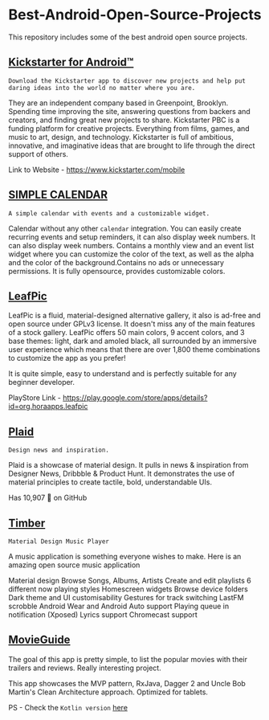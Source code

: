 # Best-Android-Open-Source-Projects
This repository includes some of the best android open source projects.



## [Kickstarter for Android™](https://github.com/kickstarter/android-oss)

`Download the Kickstarter app to discover new projects and help put daring ideas into the world no matter where you are.`

They are an independent company based in Greenpoint, Brooklyn. Spending time improving the site, answering questions from backers and creators, and finding great new projects to share. Kickstarter PBC is a funding platform for creative projects. Everything from films, games, and music to art, design, and technology. Kickstarter is full of ambitious, innovative, and imaginative ideas that are brought to life through the direct support of others.

Link to Website - https://www.kickstarter.com/mobile


## [SIMPLE CALENDAR](https://github.com/SimpleMobileTools/Simple-Calendar)

`A simple calendar with events and a customizable widget.`

Calendar without any other `calendar` integration. You can easily create recurring events and setup reminders, it can also display week numbers. It can also display week numbers. Contains a monthly view and an event list widget where you can customize the color of the text, as well as the alpha and the color of the background.Contains no ads or unnecessary permissions. It is fully opensource, provides customizable colors.

## [LeafPic](https://github.com/HoraApps/LeafPic)

LeafPic is a fluid, material-designed alternative gallery, it also is ad-free and open source under GPLv3 license. It doesn't miss any of the main features of a stock gallery.
LeafPic offers 50 main colors, 9 accent colors, and 3 base themes: light, dark and amoled black, all surrounded by an immersive user experience which means that there are over 1,800 theme combinations to customize the app as you prefer!

It is quite simple, easy to understand and is perfectly suitable for any beginner developer.


PlayStore Link - https://play.google.com/store/apps/details?id=org.horaapps.leafpic


## [Plaid](https://github.com/nickbutcher/plaid/)

`Design news and inspiration.`

Plaid is a showcase of material design. It pulls in news & inspiration from Designer News, Dribbble & Product Hunt. It demonstrates the use of material principles to create tactile, bold, understandable UIs.

Has 10,907 :star2: on GitHub



## [Timber](https://github.com/naman14/Timber)

`Material Design Music Player`

A music application is something everyone wishes to make. Here is an amazing open source music application

Material design
Browse Songs, Albums, Artists
Create and edit playlists
6 different now playing styles
Homescreen widgets
Browse device folders
Dark theme and UI customisability
Gestures for track switching
LastFM scrobble
Android Wear and Android Auto support
Playing queue in notification (Xposed)
Lyrics support
Chromecast support


## [MovieGuide](https://github.com/esoxjem/MovieGuide/)

The goal of this app is pretty simple, to list the popular movies with their trailers and reviews. Really interesting project.

This app showcases the MVP pattern, RxJava, Dagger 2 and Uncle Bob Martin's Clean Architecture approach. Optimized for tablets.

PS - Check the `Kotlin version` [here](https://github.com/esoxjem/MovieGuide-Kotlin)














